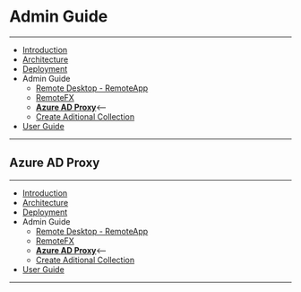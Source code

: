 # Admin Guide
---
* [Introduction](./README.md)
* [Architecture](./ArchitectureDiagram.md)
* [Deployment](./Deployment-basic.md)
* Admin Guide
    * [Remote Desktop - RemoteApp](./RemoteDesktopRemoteApp.md)
    * [RemoteFX](./RemoteFX.md)
    * **[Azure AD Proxy](./AzureADProxy.md)**<--
    * [Create Aditional Collection](./CreateSessionCollection.md)
* [User Guide](./UserAccess.md) 
---
## Azure AD Proxy



---
* [Introduction](./README.md)
* [Architecture](./ArchitectureDiagram.md)
* [Deployment](./Deployment-basic.md)
* Admin Guide
    * [Remote Desktop - RemoteApp](./RemoteDesktopRemoteApp.md)
    * [RemoteFX](./RemoteFX.md)
    * **[Azure AD Proxy](./AzureADProxy.md)**<--
    * [Create Aditional Collection](./CreateSessionCollection.md)
* [User Guide](./UserAccess.md) 
---
